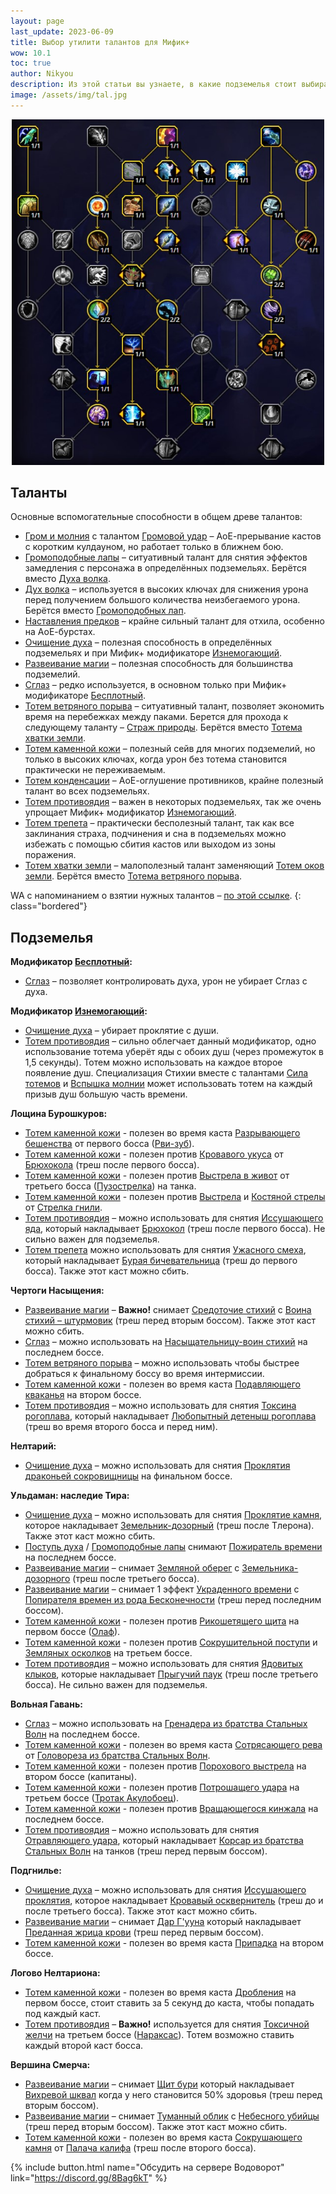 ```yaml
---
layout: page
last_update: 2023-06-09
title: Выбор утилити талантов для Мифик+
wow: 10.1
toc: true
author: Nikyou
description: Из этой статьи вы узнаете, в какие подземелья стоит выбирать различные вспомогательные способности из классового древа талантов.
image: /assets/img/tal.jpg
---
```


<p align="center">
<img src="/assets/img/talents_utility2.jpg" width=500x>
</p>

## Таланты

Основные вспомогательные способности в общем древе талантов:

* [Гром и молния](https://www.wowhead.com/ru/spell=51490) с талантом [Громовой удар](https://www.wowhead.com/ru/spell=378779) – АоЕ-прерывание кастов с коротким кулдауном, но работает только в ближнем бою.
* [Громоподобные лапы](https://www.wowhead.com/ru/spell=378075) – ситуативный талант для снятия эффектов замедления с персонажа в определённых подземельях. Берётся вместо [Духа волка](https://www.wowhead.com/ru/spell=260878).
* [Дух волка](https://www.wowhead.com/ru/spell=260878) – используется в высоких ключах для снижения урона перед получением большого количества неизбегаемого урона. Берётся вместо [Громоподобных лап](https://www.wowhead.com/ru/spell=378075).
* [Наставления предков](https://www.wowhead.com/ru/spell=108281) – крайне сильный талант для отхила, особенно на АоЕ-бурстах.
* [Очищение духа](https://www.wowhead.com/ru/spell=51886) – полезная способность в определённых подземельях и при Мифик+ модификаторе [Изнемогающий](https://www.wowhead.com/ru/affix=135).
* [Развеивание магии](https://www.wowhead.com/ru/spell=370/) – полезная способность для большинства подземелий.
* [Сглаз](https://www.wowhead.com/ru/spell=51514) – редко используется, в основном только при Мифик+ модификаторе [Бесплотный](https://www.wowhead.com/ru/affix=136).
* [Тотем ветряного порыва](https://www.wowhead.com/ru/spell=192077) – ситуативный талант, позволяет экономить время на перебежках между паками. Берется для прохода к следующему таланту – [Страж природы](https://www.wowhead.com/ru/spell=30884/). Берётся вместо [Тотема хватки земли](https://www.wowhead.com/ru/spell=51485).
* [Тотем каменной кожи](https://ru.wowhead.com/spell=383017) – полезный сейв для многих подземелий, но только в высоких ключах, когда урон без тотема становится практически не переживаемым.
* [Тотем конденсации](https://www.wowhead.com/ru/spell=192058) – АоЕ-оглушение противников, крайне полезный талант во всех подземельях.
* [Тотем противоядия](https://www.wowhead.com/ru/spell=383013) – важен в некоторых подземельях, так же очень упрощает Мифик+ модификатор [Изнемогающий](https://www.wowhead.com/ru/affix=135).
* [Тотем трепета](https://www.wowhead.com/ru/spell=8143) – практически бесполезный талант, так как все заклинания страха, подчинения и сна в подземельях можно избежать с помощью сбития кастов или выходом из зоны поражения.
* [Тотем хватки земли](https://www.wowhead.com/ru/spell=51485) – малополезный талант заменяющий [Тотем оков земли](https://www.wowhead.com/ru/spell=2484). Берётся вместо [Тотема ветряного порыва](https://www.wowhead.com/ru/spell=192077).

WA с напоминанием о взятии нужных талантов – [по этой ссылке](https://wago.io/_qSTC-Aew).
{: class="bordered"}

## Подземелья

**Модификатор [Бесплотный](https://www.wowhead.com/ru/affix=136):**
* [Сглаз](https://www.wowhead.com/ru/spell=51514) – позволяет контролировать духа, урон не убирает Сглаз с духа.

**Модификатор [Изнемогающий](https://www.wowhead.com/ru/affix=135):**
* [Очищение духа](https://www.wowhead.com/ru/spell=51886) – убирает проклятие с души.
* [Тотем противоядия](https://www.wowhead.com/ru/spell=383013) – сильно облегчает данный модификатор, одно использование тотема уберёт яды с обоих душ (через промежуток в 1,5 секунды). Тотем можно использовать на каждое второе появление душ. Специализация Стихии вместе с талантами [Сила тотемов](https://www.wowhead.com/ru/spell=381867) и [Вспышка молнии](https://www.wowhead.com/ru/spell=381936) может использовать тотем на каждый призыв душ большую часть времени.

**Лощина Бурошкуров:**
* [Тотем каменной кожи](https://ru.wowhead.com/spell=383017) - полезен во время каста [Разрывающего бешенства](https://www.wowhead.com/ru/spell=378020) от первого босса ([Рви-зуб](https://www.wowhead.com/ru/npc=186124)).
* [Тотем каменной кожи](https://ru.wowhead.com/spell=383017) - полезен против [Кровавого укуса](https://www.wowhead.com/ru/spell=367481) от [Брюхокола](https://www.wowhead.com/ru/npc=197857) (треш после первого босса).
* [Тотем каменной кожи](https://ru.wowhead.com/spell=383017) - полезен против [Выстрела в живот](https://www.wowhead.com/ru/spell=384353) от третьего босса ([Пузострелка](https://www.wowhead.com/ru/npc=186116)) на танка.
* [Тотем каменной кожи](https://ru.wowhead.com/spell=383017) - полезен против [Выстрела](https://www.wowhead.com/ru/spell=382620) и [Костяной стрелы](https://www.wowhead.com/ru/spell=367521) от [Стрелка гнили](https://www.wowhead.com/ru/npc=186208).
* [Тотем противоядия](https://www.wowhead.com/ru/spell=383013) –  можно использовать для снятия [Иссушающего яда](https://www.wowhead.com/ru/spell=385039), который накладывает [Брюхокол](https://www.wowhead.com/ru/npc=197857) (треш после первого босса). Не сильно важен для подземелья.
* [Тотем трепета](https://www.wowhead.com/ru/spell=8143) можно использовать для снятия [Ужасного смеха](https://www.wowhead.com/ru/spell=367500), который накладывает [Бурая бичевательница](https://www.wowhead.com/ru/npc=195135) (треш до первого босса). Также этот каст можно сбить.

**Чертоги Насыщения:**
* [Развеивание магии](https://www.wowhead.com/ru/spell=370) – **Важно!**  снимает [Средоточие стихий](https://www.wowhead.com/ru/spell=395694) с [Воина стихий – штурмовик](https://www.wowhead.com/ru/npc=199037) (треш перед вторым боссом). Также этот каст можно сбить.
* [Сглаз](https://www.wowhead.com/ru/spell=51514) – можно использовать на [Насыщательницу-воин стихий](https://www.wowhead.com/ru/npc=196043) на последнем боссе.
* [Тотем ветряного порыва](https://www.wowhead.com/ru/spell=192077) – можно использовать чтобы быстрее добраться к финальному боссу во время интермиссии.
* [Тотем каменной кожи](https://ru.wowhead.com/spell=383017) - полезен во время каста [Подавляющего кваканья](https://www.wowhead.com/ru/spell=385187) на втором боссе.
* [Тотем противоядия](https://www.wowhead.com/ru/spell=383013) –  можно использовать для снятия [Токсина рогоплава](https://www.wowhead.com/ru/spell=374389), который накладывает [Любопытный детеныш рогоплава](https://www.wowhead.com/ru/npc=195399) (треш во время второго босса и перед ним).

**Нелтарий:**
* [Очищение духа](https://www.wowhead.com/ru/spell=51886) –  можно использовать для снятия [Проклятия драконьей сокровищницы](https://www.wowhead.com/ru/spell=391762) на финальном боссе.

**Ульдаман: наследие Тира:**
* [Очищение духа](https://www.wowhead.com/ru/spell=51886) –  можно использовать для снятия [Проклятие камня](https://www.wowhead.com/ru/spell=369365), которое накладывает [Земельник-дозорный](https://www.wowhead.com/ru/npc=184132) (треш после Тлерона). Также этот каст можно сбить.
* [Поступь духа](https://www.wowhead.com/ru/spell=58875) / [Громоподобные лапы](https://www.wowhead.com/ru/spell=378075) снимают [Пожиратель времени](https://www.wowhead.com/ru/spell=377405) на последнем боссе.
* [Развеивание магии](https://www.wowhead.com/ru/spell=370) –  снимает [Земляной оберег](https://www.wowhead.com/ru/spell=369400) с [Земельника-дозорного](https://www.wowhead.com/ru/npc=184132) (треш после третьего босса).
* [Развеивание магии](https://www.wowhead.com/ru/spell=370) –  снимает 1 эффект [Украденного времени](https://www.wowhead.com/ru/spell=377510) с [Попирателя времен из рода Бесконечности](https://www.wowhead.com/ru/npc=184331) (треш перед последним боссом).
* [Тотем каменной кожи](https://ru.wowhead.com/spell=383017) - полезен против [Рикошетящего щита](https://www.wowhead.com/ru/spell=369677) на первом боссе ([Олаф](https://www.wowhead.com/ru/npc=184580)).
* [Тотем каменной кожи](https://ru.wowhead.com/spell=383017) - полезен против [Сокрушительной поступи](https://www.wowhead.com/ru/spell=372701) и [Земляных осколков](https://www.wowhead.com/ru/spell=372718) на третьем боссе.
* [Тотем противоядия](https://www.wowhead.com/ru/spell=383013) –  можно использовать для снятия [Ядовитых клыков](https://www.wowhead.com/ru/spell=369417), которые накладывает [Прыгучий паук](https://www.wowhead.com/ru/npc=184303) (треш после третьего босса). Не сильно важен для подземелья.

**Вольная Гавань:**
* [Сглаз](https://www.wowhead.com/ru/spell=51514) – можно использовать на [Гренадера из братства Стальных Волн](https://www.wowhead.com/ru/npc=129758) на последнем боссе.
* [Тотем каменной кожи](https://ru.wowhead.com/spell=383017) - полезен во время каста [Сотрясающего рева](https://www.wowhead.com/ru/spell=257732) от [Головореза из братства Стальных Волн](https://www.wowhead.com/ru/npc=129602).
* [Тотем каменной кожи](https://ru.wowhead.com/spell=383017) - полезен против [Порохового выстрела](https://www.wowhead.com/ru/spell=256979) на втором боссе (капитаны).
* [Тотем каменной кожи](https://ru.wowhead.com/spell=383017) - полезен против [Потрошащего удара](https://www.wowhead.com/ru/spell=256363) на третьем боссе ([Тротак Акулобоец](https://www.wowhead.com/ru/npc=126969)).
* [Тотем каменной кожи](https://ru.wowhead.com/spell=383017) - полезен против [Вращающегося кинжала](https://www.wowhead.com/ru/spell=413131) на последнем боссе.
* [Тотем противоядия](https://www.wowhead.com/ru/spell=383013) –  можно использовать для снятия [Отравляющего удара](https://www.wowhead.com/ru/spell=257437), который накладывает [Корсар из братства Стальных Волн](https://www.wowhead.com/ru/npc=126928) на танков (треш перед первым боссом).

**Подгнилье:**
* [Очищение духа](https://www.wowhead.com/ru/spell=51886) –  можно использовать для снятия [Иссушающего проклятия](https://www.wowhead.com/ru/spell=265433), которое накладывает [Кровавый осквернитель](https://www.wowhead.com/ru/npc=133912) (треш до и после третьего босса). Также этот каст можно сбить.
* [Развеивание магии](https://www.wowhead.com/ru/spell=370) – снимает [Дар Г'ууна](https://www.wowhead.com/ru/spell=265091) который накладывает [Преданная жрица крови](https://www.wowhead.com/ru/npc=131492) (треш перед первым боссом).
* [Тотем каменной кожи](https://ru.wowhead.com/spell=383017) - полезен во время каста [Припадка](https://www.wowhead.com/ru/spell=260333) на втором боссе.

**Логово Нелтариона:**
* [Тотем каменной кожи](https://ru.wowhead.com/spell=383017) - полезен во время каста [Дробления](https://www.wowhead.com/ru/spell=188114) на первом боссе, стоит ставить за 5 секунд до каста, чтобы попадать под каждый каст.
* [Тотем противоядия](https://www.wowhead.com/ru/spell=383013) – **Важно!** используется для снятия [Токсичной желчи](https://www.wowhead.com/ru/spell=210150) на третьем боссе ([Нараксас](https://www.wowhead.com/ru/npc=91005)). Тотем возможно ставить каждый второй каст босса.

**Вершина Смерча:**
* [Развеивание магии](https://www.wowhead.com/ru/spell=370) –  снимает [Щит бури](https://www.wowhead.com/ru/spell=411743) который накладывает [Вихревой шквал](https://www.wowhead.com/ru/npc=45924) когда у него становится 50% здоровья (треш перед вторым боссом).
* [Развеивание магии](https://www.wowhead.com/ru/spell=370) –  снимает [Туманный облик](https://www.wowhead.com/ru/spell=88186) с [Небесного убийцы](https://www.wowhead.com/ru/npc=45922) (треш перед вторым боссом). Также этот каст можно сбить.
* [Тотем каменной кожи](https://ru.wowhead.com/spell=383017) - полезен во время каста [Сокрушающего камня](https://www.wowhead.com/ru/spell=413387) от [Палача калифа](https://www.wowhead.com/ru/npc=45928) (треш после второго босса).


<p></p>

{% include button.html name="Обсудить на сервере Водоворот" link="https://discord.gg/8Bag6kT" %}

<p></p>
